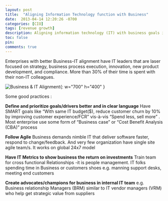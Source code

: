 ```yaml
---
layout: post
title:  "Aligning Information Technology function with Business"
date:  2013-04-14 12:20:26 -0700
categories: [CIO]
tags: [revenue growth]
description: Aligning information technology (IT) with business goals is crucial for maximizing efficiency, fostering innovation, and achieving strategic enterprise objectives.
toc: false
pin: 
comments: true
---
```


Enterprises with better Business-IT alignment have IT leaders that are laser focused on strategy, business process execution, innovation, new product development, and compliance. More than 30% of their time is spent with their non-IT colleagues. 

![Business & IT Alignment](https://ketanhm.github.io/images/B-IT.png){: w="700" h="400" }

Some good practices :

**Define and prioritize goals/drivers better and in clear language**
Have SMART goals like “With same IT budget($), reduce customer churn by 10% by improving customer experience/FCR” vis-à-vis “Spend less, sell more” . Most enterprise use some form of “Business case” or “Cost Benefit Analysis (CBA)” process

**Follow Agile**
Business demands nimble IT that deliver software faster, respond to change/feedback. And very few organization have single site agile team/s. It works on global 24x7 model

**Have IT Metrics to show business the return on investments**
Train team for cross functional Relationships -it is people management. IT folks spending time in Business or customers shoes e.g. manning support desks, meeting end customers

**Create advocates/champions for business in internal IT team**
e.g. Business relationship Managers (BRM) similar to IT vendor managers (VRM) who help get strategic value from suppliers


